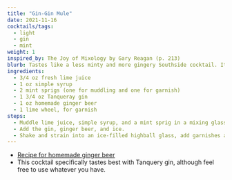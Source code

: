 ```yaml
---
title: "Gin-Gin Mule"
date: 2021-11-16
cocktails/tags:
  - light
  - gin
  - mint
weight: 1
inspired_by: The Joy of Mixology by Gary Reagan (p. 213)
blurb: Tastes like a less minty and more gingery Southside cocktail. It's dayum good.
ingredients:
  - 3/4 oz fresh lime juice
  - 1 oz simple syrup
  - 2 mint sprigs (one for muddling and one for garnish)
  - 1 3/4 oz Tanqueray gin
  - 1 oz homemade ginger beer
  - 1 lime wheel, for garnish
steps:
  - Muddle lime juice, simple syrup, and a mint sprig in a mixing glass.
  - Add the gin, ginger beer, and ice.
  - Shake and strain into an ice-filled highball glass, add garnishes and straws.
---
```

- [Recipe for homemade ginger beer](/cocktails/ginger_beer)
- This cocktail specifically tastes best with Tanquery gin, although feel free to use whatever you have.
